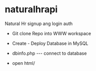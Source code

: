 # naturalhrapi
Natural Hr signup ang login auth

- Git clone Repo into WWW workspace

- Create - Deploy Database in MySQL

- dbinfo.php --- connect to database

- open html/
